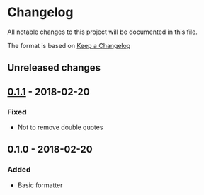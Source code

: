 # Changelog
All notable changes to this project will be documented in this file.

The format is based on [Keep a Changelog](http://keepachangelog.com/en/1.0.0/)

## Unreleased changes

## [0.1.1] - 2018-02-20
### Fixed
- Not to remove double quotes

## 0.1.0 - 2018-02-20
### Added
- Basic formatter

[0.1.1]: https://github.com/nwtgck/struct-indenter-haskell/compare/v0.1.0...v0.1.1